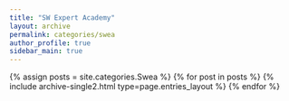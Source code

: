 ```yaml
---
title: "SW Expert Academy"
layout: archive
permalink: categories/swea
author_profile: true
sidebar_main: true
---
```



{% assign posts = site.categories.Swea %}
{% for post in posts %} {% include archive-single2.html type=page.entries_layout %} {% endfor %}